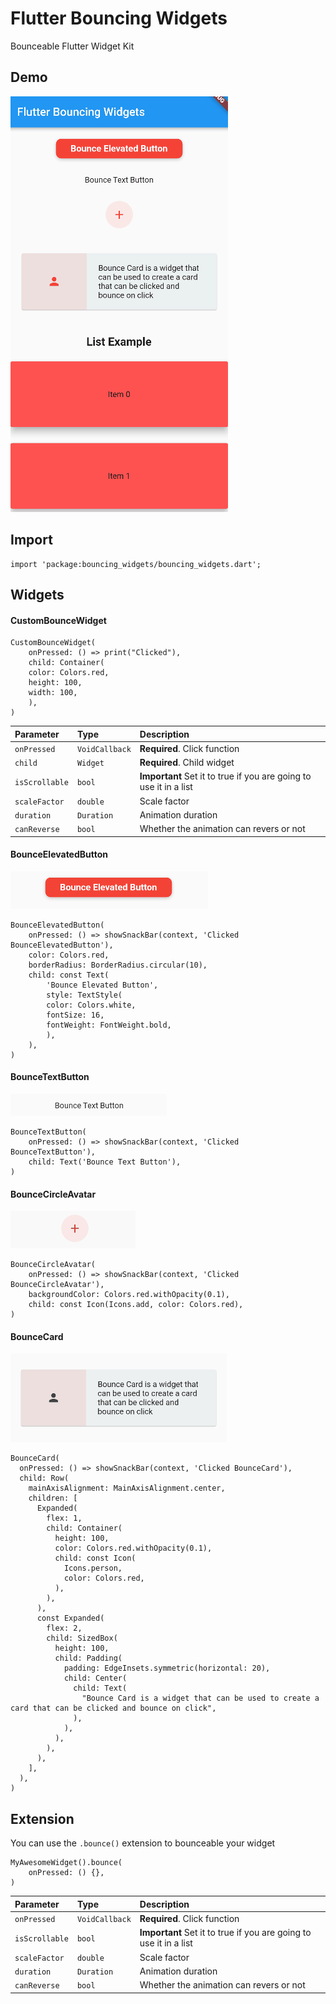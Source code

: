 
# Flutter Bouncing Widgets

Bounceable Flutter Widget Kit


## Demo

![Preview](https://raw.githubusercontent.com/kerimbr/flutter_bouncing_widgets/main/preview.gif)


## Import

```
import 'package:bouncing_widgets/bouncing_widgets.dart';
```
## Widgets

#### CustomBounceWidget

```
CustomBounceWidget(
    onPressed: () => print("Clicked"),
    child: Container(
    color: Colors.red,
    height: 100,
    width: 100,
    ),
)
```

| Parameter | Type     | Description                |
| :-------- | :------- | :------------------------- |
| `onPressed` | `VoidCallback` | **Required**. Click function |
| `child` | `Widget` | **Required**. Child widget |
| `isScrollable` | `bool` | **Important** Set it to true if you are going to use it in a list |
| `scaleFactor` | `double` | Scale factor |
| `duration` | `Duration` | Animation duration |
| `canReverse` | `bool` | Whether the animation can revers or not |


#### BounceElevatedButton

![](https://raw.githubusercontent.com/kerimbr/flutter_bouncing_widgets/main/BounceElevatedButton.gif)


```
BounceElevatedButton(
    onPressed: () => showSnackBar(context, 'Clicked BounceElevatedButton'),
    color: Colors.red,
    borderRadius: BorderRadius.circular(10),
    child: const Text(
        'Bounce Elevated Button',
        style: TextStyle(
        color: Colors.white,
        fontSize: 16,
        fontWeight: FontWeight.bold,
        ),
    ),
)
```

#### BounceTextButton

![](https://raw.githubusercontent.com/kerimbr/flutter_bouncing_widgets/main/BounceTextButton.gif)


```
BounceTextButton(
    onPressed: () => showSnackBar(context, 'Clicked BounceTextButton'),
    child: Text('Bounce Text Button'),
)
```

#### BounceCircleAvatar

![](https://raw.githubusercontent.com/kerimbr/flutter_bouncing_widgets/main/BounceCircleAvatar.gif)


```
BounceCircleAvatar(
    onPressed: () => showSnackBar(context, 'Clicked BounceCircleAvatar'),
    backgroundColor: Colors.red.withOpacity(0.1),
    child: const Icon(Icons.add, color: Colors.red),
)
```

#### BounceCard

![](https://raw.githubusercontent.com/kerimbr/flutter_bouncing_widgets/main/BounceCard.gif)

```
BounceCard(
  onPressed: () => showSnackBar(context, 'Clicked BounceCard'),
  child: Row(
    mainAxisAlignment: MainAxisAlignment.center,
    children: [
      Expanded(
        flex: 1,
        child: Container(
          height: 100,
          color: Colors.red.withOpacity(0.1),
          child: const Icon(
            Icons.person,
            color: Colors.red,
          ),
        ),
      ),
      const Expanded(
        flex: 2,
        child: SizedBox(
          height: 100,
          child: Padding(
            padding: EdgeInsets.symmetric(horizontal: 20),
            child: Center(
              child: Text(
                "Bounce Card is a widget that can be used to create a card that can be clicked and bounce on click",
              ),
            ),
          ),
        ),
      ),
    ],
  ),
)
```

## Extension

You can use the ```.bounce()``` extension to bounceable your widget

```
MyAwesomeWidget().bounce(
    onPressed: () {},
)
```

| Parameter | Type     | Description                |
| :-------- | :------- | :------------------------- |
| `onPressed` | `VoidCallback` | **Required**. Click function |
| `isScrollable` | `bool` | **Important** Set it to true if you are going to use it in a list |
| `scaleFactor` | `double` | Scale factor |
| `duration` | `Duration` | Animation duration |
| `canReverse` | `bool` | Whether the animation can revers or not |
